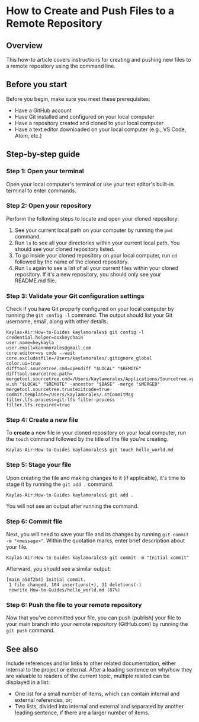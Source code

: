 # How to Create and Push Files to a Remote Repository

## Overview

This how-to article covers instructions for creating and pushing new files to a remote repository using the command line.

## Before you start

Before you begin, make sure you meet these prerequisites:

- Have a GitHub account
- Have Git installed and configured on your local computer
- Have a repository created and cloned to your local computer
- Have a text editor downloaded on your local computer (e.g., VS Code, Atom, etc.)

## Step-by-step guide

### Step 1: Open your terminal

Open your local computer's terminal or use your text editor's built-in terminal to enter commands.

### Step 2: Open your repository

Perform the following steps to locate and open your cloned repository:

1. See your current local path on your computer by running the `pwd` command.
2. Run `ls` to see all your directories within your current local path. You should see your cloned repository listed.
3. To go inside your cloned repository on your local computer, run `cd` followed by the name of the cloned repository.
4. Run `ls` again to see a list of all your current files within your cloned repository. If it's a new repository, you should only see your README.md file.

### Step 3: Validate your Git configuration settings

Check if you have Git properly configured on your local computer by running the `git config -l` command. The output should list your Git username, email, along with other details.

```
Kaylas-Air:How-to-Guides kaylamorales$ git config -l
credential.helper=osxkeychain
user.name=heykayla
user.email=kannmorales@gmail.com
core.editor=vs code --wait
core.excludesfile=/Users/kaylamorales/.gitignore_global
color.ui=true
difftool.sourcetree.cmd=opendiff "$LOCAL" "$REMOTE"
difftool.sourcetree.path=
mergetool.sourcetree.cmd=/Users/kaylamorales/Applications/Sourcetree.app/Contents/Resources/opendiff-w.sh "$LOCAL" "$REMOTE" -ancestor "$BASE" -merge "$MERGED"
mergetool.sourcetree.trustexitcode=true
commit.template=/Users/kaylamorales/.stCommitMsg
filter.lfs.process=git-lfs filter-process
filter.lfs.required=true
```

### Step 4: Create a new file

To **create** a new file in your cloned repository on your local computer, run the `touch` command followed by the title of the file you're creating.

```
Kaylas-Air:How-to-Guides kaylamorales$ git touch hello_world.md
```

### Step 5: Stage your file

Upon creating the file and making changes to it (if applicable), it's time to stage it by running the `git add .` command.

```
Kaylas-Air:How-to-Guides kaylamorales$ git add .
```

You will not see an output after running the command.

### Step 6: Commit file

Next, you will need to save your file and its changes by running `git commit -m "<message>"`. Within the quotation marks, enter brief description about your file.

```
Kaylas-Air:How-to-Guides kaylamorales$ git commit -m "Initial commit"
```

Afterward, you should see a similar output:

```
[main a50f2b4] Initial commit.
 1 file changed, 104 insertions(+), 31 deletions(-)
 rewrite How-to-Guides/hello_world.md (87%)
```

### Step 6: Push the file to your remote repository

Now that you've committed your file, you can push (publish) your file to your main branch into your remote repository (GitHub.com) by running the `git push` command.

## See also

Include references and/or links to other related documentation, either internal to the project or external.
After a leading sentence on why/how they are valuable to readers of the current topic, multiple related can be displayed in a list:

- One list for a small number of items, which can contain internal and external references, or;
- Two lists, divided into internal and external and separated by another leading sentence, if there are a larger number of items.
